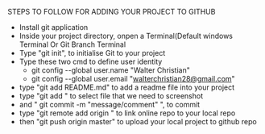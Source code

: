 STEPS TO FOLLOW FOR ADDING YOUR PROJECT TO GITHUB

- Install git application
- Inside your project directory, onpen a Terminal(Default windows Terminal Or Git Branch Terminal
- Type "git init", to initialise Git to your project
- Type these two cmd to define user identity
	- git config --global user.name "Walter Christian"
	- git config --global user.email "walterchristian28@gmail.com"
- type "git add README.md" to add a readme file into your project
- type "git add <filename>" to select file that we need to screenshot
- and " git commit -m "message/comment"	", to commit
- type "git remote add origin <link to github repo>" to link online repo to your local repo
- then "git push origin master" to upload your local project to github repo
